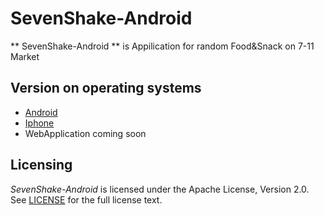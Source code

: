 # SevenShake-Android
** SevenShake-Android ** is Appilication for random Food&Snack on 7-11 Market


## Version on operating systems
* [Android](https://github.com/Todsphol/SevenShake-Android)
* [Iphone](https://github.com/oakahn/SevenShake_ios/tree/dev)
* WebApplication coming soon

## Licensing
*SevenShake-Android* is licensed under the Apache License, Version 2.0. See [LICENSE](https://github.com/Todsphol/SevenShake-Android/blob/dev/LICENSE.txt) for the full license text.
